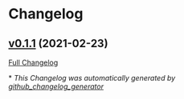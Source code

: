 # Changelog

## [v0.1.1](https://github.com/italux/django-migrations-mgmt/tree/v0.1.1) (2021-02-23)

[Full Changelog](https://github.com/italux/django-migrations-mgmt/compare/e79479d85ce76720a2237ac47ce8bf8512a33093...v0.1.1)



\* *This Changelog was automatically generated by [github_changelog_generator](https://github.com/github-changelog-generator/github-changelog-generator)*
